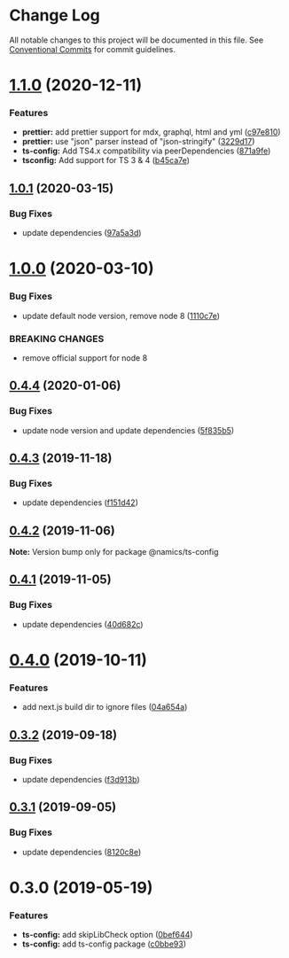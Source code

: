 # Change Log

All notable changes to this project will be documented in this file.
See [Conventional Commits](https://conventionalcommits.org) for commit guidelines.

# [1.1.0](https://github.com/namics/frontend-defaults/compare/@namics/ts-config@1.0.1...@namics/ts-config@1.1.0) (2020-12-11)


### Features

* **prettier:** add prettier support for mdx, graphql, html and yml ([c97e810](https://github.com/namics/frontend-defaults/commit/c97e810ef092d35f715fbc5139aaa8118d439b2e))
* **prettier:** use "json" parser instead of "json-stringify" ([3229d17](https://github.com/namics/frontend-defaults/commit/3229d1769c792caeabd23b3b2afc47255d7a4de5))
* **ts-config:** Add TS4.x compatibility via peerDependencies ([871a9fe](https://github.com/namics/frontend-defaults/commit/871a9fe65418fdd07f4499d628b5f261d04ed945))
* **tsconfig:** Add support for TS 3 & 4 ([b45ca7e](https://github.com/namics/frontend-defaults/commit/b45ca7e6152085f9ef000ca842f8f9efe71aa5ad))






## [1.0.1](https://github.com/namics/frontend-defaults/compare/@namics/ts-config@1.0.0...@namics/ts-config@1.0.1) (2020-03-15)


### Bug Fixes

* update dependencies ([97a5a3d](https://github.com/namics/frontend-defaults/commit/97a5a3deb08b5772d56e94d9e4d4aa8a33562c57))





# [1.0.0](https://github.com/namics/frontend-defaults/compare/@namics/ts-config@0.4.4...@namics/ts-config@1.0.0) (2020-03-10)


### Bug Fixes

* update default node version, remove node 8 ([1110c7e](https://github.com/namics/frontend-defaults/commit/1110c7e6d66620a192dd29893df9b049ac435a59))


### BREAKING CHANGES

* remove official support for node 8






## [0.4.4](https://github.com/namics/frontend-defaults/compare/@namics/ts-config@0.4.3...@namics/ts-config@0.4.4) (2020-01-06)


### Bug Fixes

* update node version and update dependencies ([5f835b5](https://github.com/namics/frontend-defaults/commit/5f835b5a690d57177d0e18d0fc4c6644adba8d2e))





## [0.4.3](https://github.com/namics/frontend-defaults/compare/@namics/ts-config@0.4.2...@namics/ts-config@0.4.3) (2019-11-18)


### Bug Fixes

* update dependencies ([f151d42](https://github.com/namics/frontend-defaults/commit/f151d4275056f78a59d0f992b5fcb17489244027))





## [0.4.2](https://github.com/namics/frontend-defaults/compare/@namics/ts-config@0.4.1...@namics/ts-config@0.4.2) (2019-11-06)

**Note:** Version bump only for package @namics/ts-config

## [0.4.1](https://github.com/namics/frontend-defaults/compare/@namics/ts-config@0.4.0...@namics/ts-config@0.4.1) (2019-11-05)

### Bug Fixes

-   update dependencies ([40d682c](https://github.com/namics/frontend-defaults/commit/40d682c7f67ed7990295c171b6898b74a52ebb70))

# [0.4.0](https://github.com/namics/frontend-defaults/compare/@namics/ts-config@0.3.2...@namics/ts-config@0.4.0) (2019-10-11)

### Features

-   add next.js build dir to ignore files ([04a654a](https://github.com/namics/frontend-defaults/commit/04a654aa98752f55f7097b00e808641539d7ea66))

## [0.3.2](https://github.com/namics/frontend-defaults/compare/@namics/ts-config@0.3.1...@namics/ts-config@0.3.2) (2019-09-18)

### Bug Fixes

-   update dependencies ([f3d913b](https://github.com/namics/frontend-defaults/commit/f3d913b))

## [0.3.1](https://github.com/namics/frontend-defaults/compare/@namics/ts-config@0.3.0...@namics/ts-config@0.3.1) (2019-09-05)

### Bug Fixes

-   update dependencies ([8120c8e](https://github.com/namics/frontend-defaults/commit/8120c8e))

# 0.3.0 (2019-05-19)

### Features

-   **ts-config:** add skipLibCheck option ([0bef644](https://github.com/namics/frontend-defaults/commit/0bef644))
-   **ts-config:** add ts-config package ([c0bbe93](https://github.com/namics/frontend-defaults/commit/c0bbe93))
